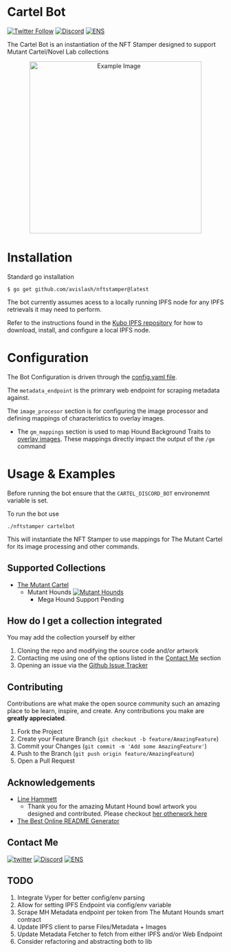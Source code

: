 
# Cartel Bot
[![Twitter Follow](https://img.shields.io/twitter/follow/avis1ash?style=social)](https://twitter.com/avis1ash "Follow me on Twitter!")
[![Discord](https://img.shields.io/badge/avislash%235874-7289DA?logo=discord&logoColor=white)](#) 
[![ENS](https://img.shields.io/badge/ENS-avislash.eth-blueviolet?logo=ethereum)](https://avislash.eth.xyz/)
  

The Cartel Bot is an instantiation of the NFT Stamper designed to support Mutant Cartel/Novel Lab collections
<div align="center">
  <img src="https://github.com/avislash/nftstamper/blob/feature/README/example_images/hounds_example.jpg" alt="Example Image" width="400"/>
</div>

# Installation
Standard go installation
```
$ go get github.com/avislash/nftstamper@latest
```
The bot currently assumes acess to a locally running IPFS node for any IPFS retrievals it may need to perform.

Refer to the instructions found in the [Kubo IPFS repository](https://github.com/ipfs/kubo) for how to download, install, and configure a local IPFS node.


# Configuration
The Bot Configuration is driven through the [config.yaml file](https://github.com/avislash/nftstamper/blob/main/cartel/config.yaml). 

The `metadata_endpoint` is the primrary web endpoint for scraping metadata against.

The `image_procesor` section is for configuring the image processor and defining mappings of characteristics to overlay images. 
 - The `gm_mappings` section is used to map Hound Background Traits to [overlay images](https://github.com/avislash/nftstamper/tree/main/cartel/bowls). These mappings directly impact the output of the `/gm` command

# Usage & Examples
Before running the bot ensure that the `CARTEL_DISCORD_BOT` environemnt variable is set.

To run the bot use
```
./nftstamper cartelbot
```

This will instantiate the NFT Stamper to use mappings for The Mutant Cartel for its image processing and other commands.


## Supported Collections

- [The Mutant Cartel](https://github.com/avislash/nftstamper/tree/main/cartel)
   - Mutant Hounds [![Mutant Hounds](https://img.shields.io/badge/Supported-90%25-yellow)](#)
     - Mega Hound Support Pending


## How do I get a collection integrated
You may add the collection yourself by either
1. Cloning the repo and modifying the source code and/or artwork 
2. Contacting me using one of the options listed in the [Contact Me](#contact-me) section 
3. Opening an issue via the [Github Issue Tracker](https://github.com/avislash/nftstamper/issue)


## Contributing

Contributions are what make the open source community such an amazing place to be learn, inspire, and create. Any contributions you make are **greatly appreciated**.

1. Fork the Project
2. Create your Feature Branch (`git checkout -b feature/AmazingFeature`)
3. Commit your Changes (`git commit -m 'Add some AmazingFeature'`)
4. Push to the Branch (`git push origin feature/AmazingFeature`)
5. Open a Pull Request

## Acknowledgements
 - [Line Hammett](https://linehammett.com/about-me)
    - Thank you for the amazing Mutant Hound bowl artwork you designed and contributed. Please checkout [her otherwork here](https://linehammett.com/digiart-and-nfts)
 - [The Best Online README Generator](https://readme.so/)

## Contact Me <a name="contact-me"></a>
[![twitter](https://img.shields.io/badge/@avis1ash-1DA1F2?style=for-the-badge&logo=twitter&logoColor=white)](https://twitter.com/avis1ash)
[![Discord](https://img.shields.io/badge/avislash%235874-7289DA?style=for-the-badge&logo=discord&logoColor=white)](#)
[![ENS](https://img.shields.io/badge/ENS-avislash.eth-blueviolet?style=for-the-badge&logo=ethereum)](https://avislash.eth.xyz/)

## TODO
1. Integrate Vyper for better config/env parsing
2. Allow for setting IPFS Endpoint via config/env variable
3. Scrape MH Metadata endpoint per token from The Mutant Hounds smart contract
4. Update IPFS client to parse Files/Metadata + Images
5. Update Metadata Fetcher to fetch from either IPFS and/or Web Endpoint
5. Consider refactoring and abstracting both to lib
